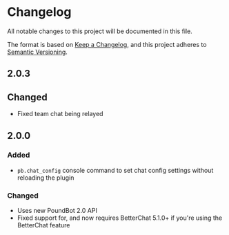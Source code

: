 ﻿# Changelog

All notable changes to this project will be documented in this file.

The format is based on [Keep a Changelog](https://keepachangelog.com/en/1.0.0/),
and this project adheres to [Semantic Versioning](https://semver.org/spec/v2.0.0.html).

## 2.0.3

## Changed
- Fixed team chat being relayed

## 2.0.0

### Added
- `pb.chat_config` console command to set chat config settings without reloading the plugin

### Changed
- Uses new PoundBot 2.0 API
- Fixed support for, and now requires BetterChat 5.1.0+ if you're using the BetterChat feature
